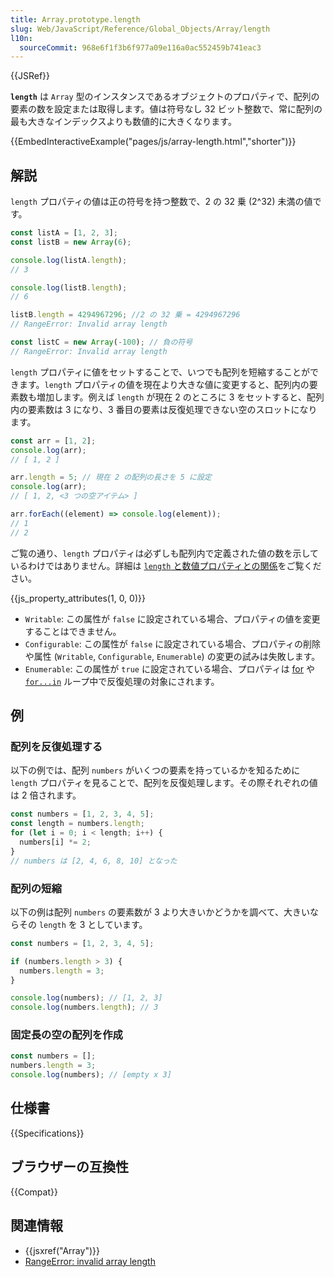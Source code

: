 ```yaml
---
title: Array.prototype.length
slug: Web/JavaScript/Reference/Global_Objects/Array/length
l10n:
  sourceCommit: 968e6f1f3b6f977a09e116a0ac552459b741eac3
---
```


{{JSRef}}

**`length`** は `Array` 型のインスタンスであるオブジェクトのプロパティで、配列の要素の数を設定または取得します。値は符号なし 32 ビット整数で、常に配列の最も大きなインデックスよりも数値的に大きくなります。

{{EmbedInteractiveExample("pages/js/array-length.html","shorter")}}

## 解説

`length` プロパティの値は正の符号を持つ整数で、2 の 32 乗 (2^32) 未満の値です。

```js
const listA = [1, 2, 3];
const listB = new Array(6);

console.log(listA.length);
// 3

console.log(listB.length);
// 6

listB.length = 4294967296; //2 の 32 乗 = 4294967296
// RangeError: Invalid array length

const listC = new Array(-100); // 負の符号
// RangeError: Invalid array length
```

`length` プロパティに値をセットすることで、いつでも配列を短縮することができます。`length` プロパティの値を現在より大きな値に変更すると、配列内の要素数も増加します。例えば `length` が現在 2 のところに 3 をセットすると、配列内の要素数は 3 になり、3 番目の要素は反復処理できない空のスロットになります。

```js
const arr = [1, 2];
console.log(arr);
// [ 1, 2 ]

arr.length = 5; // 現在 2 の配列の長さを 5 に設定
console.log(arr);
// [ 1, 2, <3 つの空アイテム> ]

arr.forEach((element) => console.log(element));
// 1
// 2
```

ご覧の通り、`length` プロパティは必ずしも配列内で定義された値の数を示しているわけではありません。詳細は [`length` と数値プロパティとの関係](/ja/docs/Web/JavaScript/Reference/Global_Objects/Array#length_と数値プロパティとの関係)をご覧ください。

{{js_property_attributes(1, 0, 0)}}

- `Writable`: この属性が `false` に設定されている場合、プロパティの値を変更することはできません。
- `Configurable`: この属性が `false` に設定されている場合、プロパティの削除や属性 (`Writable`, `Configurable`, `Enumerable`) の変更の試みは失敗します。
- `Enumerable`: この属性が `true` に設定されている場合、プロパティは [for](/ja/docs/Web/JavaScript/Reference/Statements/for) や [`for...in`](/ja/docs/Web/JavaScript/Reference/Statements/for...in) ループ中で反復処理の対象にされます。

## 例

### 配列を反復処理する

以下の例では、配列 `numbers` がいくつの要素を持っているかを知るために `length` プロパティを見ることで、配列を反復処理します。その際それぞれの値は 2 倍されます。

```js
const numbers = [1, 2, 3, 4, 5];
const length = numbers.length;
for (let i = 0; i < length; i++) {
  numbers[i] *= 2;
}
// numbers は [2, 4, 6, 8, 10] となった
```

### 配列の短縮

以下の例は配列 `numbers` の要素数が 3 より大きいかどうかを調べて、大きいならその `length` を 3 としています。

```js
const numbers = [1, 2, 3, 4, 5];

if (numbers.length > 3) {
  numbers.length = 3;
}

console.log(numbers); // [1, 2, 3]
console.log(numbers.length); // 3
```

### 固定長の空の配列を作成

```js
const numbers = [];
numbers.length = 3;
console.log(numbers); // [empty x 3]
```

## 仕様書

{{Specifications}}

## ブラウザーの互換性

{{Compat}}

## 関連情報

- {{jsxref("Array")}}
- [RangeError: invalid array length](/ja/docs/Web/JavaScript/Reference/Errors/Invalid_array_length)
